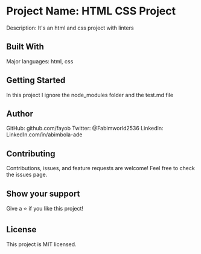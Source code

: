 # Project Name: HTML CSS Project

Description: It's an html and css project with linters

## Built With

Major languages: html, css

## Getting Started

In this project I ignore the node_modules folder and the test.md file

## Author

GitHub: github.com/fayob
Twitter: @Fabimworld2536
LinkedIn: LinkedIn.com/in/abimbola-ade

## Contributing

Contributions, issues, and feature requests are welcome!
Feel free to check the issues page.

## Show your support

Give a ⭐️ if you like this project!

## License

This project is MIT licensed.
